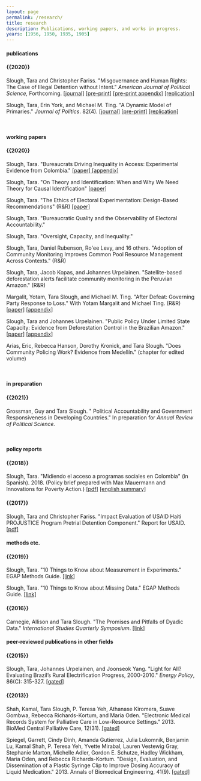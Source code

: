 ```yaml
---
layout: page
permalink: /research/
title: research
description: Publications, working papers, and works in progress.
years: [1956, 1950, 1935, 1905]
---
```




<h4> publications </h4>
<h4 class="year">{{2020}}</h4>
Slough, Tara and Christopher Fariss. "Misgovernance and Human Rights: The Case of Illegal Detention without Intent."  <i>American Journal of Political Science, </i> Forthcoming.
<a href="https://doi.org/10.1111/ajps.12529"  target="_blank"> [journal]</a>
<a href="https://taraslough.github.io/assets/pdf/Haiti_paper.pdf"  target="_blank"> [pre-print]</a>
<a href="https://taraslough.github.io/assets/pdf/Haiti_appendix.pdf"  target="_blank"> [pre-print appendix]</a>
<a href="https://doi.org/10.7910/DVN/Q5PV4U"  target="_blank"> [replication]</a>

Slough, Tara, Erin York, and Michael M. Ting. "A Dynamic Model of Primaries." <i>Journal of Politics</i>. 82(4).
<a href="https://doi.org/10.1086/708505"  target="_blank"> [journal]</a> 
<a href="https://taraslough.github.io/assets/pdf/DP.pdf"  target="_blank"> [pre-print]</a>
<a href="https://doi.org/10.7910/DVN/19FSQZ"  target="_blank"> [replication]</a> 


   <br>


<h4> working papers</h4>
<h4 class="year">{{2020}}</h4>
Slough, Tara. "Bureaucrats Driving Inequality in Access: Experimental Evidence from Colombia." <a href="https://taraslough.github.io/assets/pdf/colombia_audit.pdf"  target="_blank"> [paper]</a><a href="https://taraslough.github.io/assets/pdf/colombia_audit_appendix.pdf"  target="_blank"> [appendix]</a>

Slough, Tara. "On Theory and Identification: When and Why We Need Theory for Causal Identification" <a href="https://taraslough.github.io/assets/pdf/theory_id.pdf"  target="_blank"> [paper]</a>

Slough, Tara. "The Ethics of Electoral Experimentation: Design-Based Recommendations" (R&R) <a href="https://taraslough.github.io/assets/pdf/eee.pdf"  target="_blank"> [paper]</a>

Slough, Tara. "Bureaucratic Quality and the Observability of Electoral Accountability."

Slough, Tara. "Oversight, Capacity, and Inequality."

Slough, Tara, Daniel Rubenson, Ro'ee Levy, and 16 others. "Adoption of Community Monitoring Improves Common Pool Resource Management Across Contexts." (R&R)

Slough, Tara, Jacob Kopas, and Johannes Urpelainen. "Satellite-based deforestation alerts facilitate community monitoring in the Peruvian Amazon." (R&R)

Margalit, Yotam, Tara Slough, and Michael M. Ting. "After Defeat: Governing Party Response to Loss." With Yotam Margalit and Michael Ting. (R&R) <a href="https://taraslough.github.io/assets/pdf/RtL_paper.pdf
"  target="_blank"> [paper]</a>
<a href="https://taraslough.github.io/assets/pdf/RtL_appendix.pdf
"  target="_blank"> [appendix]</a>

Slough, Tara and Johannes Urpelainen. "Public Policy Under Limited State Capacity: Evidence from Deforestation Control in the Brazilian Amazon."  <a href="https://taraslough.github.io/assets/pdf/Deforest_paper.pdf"  target="_blank"> [paper]</a>
<a href="https://taraslough.github.io/assets/pdf/Deforest_appendix.pdf"  target="_blank"> [appendix]</a>

Arias, Eric, Rebecca Hanson, Dorothy Kronick, and Tara Slough. "Does Community Policing Work? Evidence from Medellín." (chapter for edited volume)


   <br>
   
   
<h4> in preparation </h4>

<h4 class="year">{{2021}}</h4>

Grossman, Guy and Tara Slough. " Political Accountability and Government Responsiveness in Developing Countries." In preparation for <i>Annual Review of Political Science.</i>


   <br>


<h4> policy reports</h4>
<h4 class="year">{{2018}}</h4>
Slough, Tara. "Midiendo el acceso a programas sociales en Colombia" (in Spanish). 2018. (Policy brief prepared with Max Mauermann and Innovations for Poverty Action.) <a href="https://www.poverty-action.org/publication/midiendo-el-acceso-programas-sociales-en-colombia"  target="_blank">[pdf]</a>
<a href="
https://www.poverty-action.org/study/measuring-access-social-services-colombia"  target="_blank">[english summary]</a>

<h4 class="year">{{2017}}</h4>
Slough, Tara and Christopher Fariss. "Impact Evaluation of USAID Haiti PROJUSTICE Program Pretrial Detention Component." Report for USAID.  <a href="https://pdf.usaid.gov/pdf_docs/pa00mz6b.pdf"  target="_blank">[pdf]</a>


   <br>
   
   
<h4> methods etc.</h4>
<h4 class="year">{{2019}}</h4>
Slough, Tara. "10 Things to Know about Measurement in Experiments." EGAP Methods Guide. <a href="http://egap.org/methods-guides/10-things-know-about-measurement"  target="_blank"> [link]</a>


Slough, Tara. "10 Things to Know about Missing Data." EGAP Methods Guide. <a href="http://egap.org/methods-guides/10-things-know-about-missing-data"  target="_blank"> [link]</a>
<h4 class="year">{{2016}}</h4>
Carnegie, Allison and Tara Slough. "The Promises and Pitfalls of Dyadic Data." <i>International Studies Quarterly Symposium</i>.  <a href="https://www.isanet.org/Publications/ISQ/Posts/ID/5188/The-Promises-and-Pitfalls-of-Dyadic-Data"  target="_blank"> [link]</a>


   <br>


<h4> peer-reviewed publications in other fields </h4>
<h4 class="year">{{2015}}</h4>
Slough, Tara, Johannes Urpelainen, and Joonseok Yang. "Light for All? Evaluating Brazil’s Rural Electrification Progress, 2000-2010." <i>Energy Policy</i>, 86(C): 315-327.  <a href="https://www.sciencedirect.com/science/article/pii/S0301421515300124#f0030"  target="_blank">[gated]</a>


<h4 class="year">{{2013}}</h4>
Shah, Kamal, Tara Slough, P. Teresa Yeh, Athanase Kiromera, Suave Gombwa, Rebecca Richards-Kortum, and Maria Oden. "Electronic Medical Records System for Palliative Care in Low-Resource Settings." 2013. BioMed Central Palliative Care, 12(31). <a href="https://www.ncbi.nlm.nih.gov/pubmed/23941694"  target="_blank"> [gated]</a>


Spiegel, Garrett, Cindy Dinh, Amanda Gutierrez, Julia Lukomnik, Benjamin Lu, Kamal Shah, P. Teresa Yeh, Yvette Mirabal, Lauren Vestewig Gray, Stephanie Marton, Michelle Adler, Gordon E. Schutze, Hadley Wickham, Maria Oden, and Rebecca Richards-Kortum. "Design, Evaluation, and Dissemination of a Plastic Syringe Clip to Improve Dosing Accuracy of Liquid Medication." 2013. Annals of Biomedical Engineering, 41(9). <a href="https://link.springer.com/content/pdf/10.1007/s10439-013-0780-z.pdf"  target="_blank"> [gated]</a>